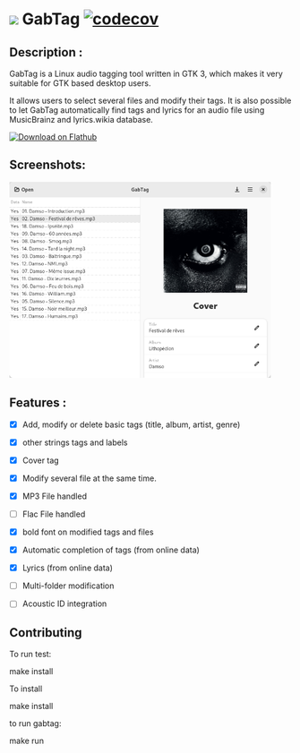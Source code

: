 # <img width="30" src="data/icons/hicolor/scalable/apps/com.github.lachhebo.Gabtag.svg"/> GabTag [![codecov](https://codecov.io/gh/lachhebo/GabTag/branch/master/graph/badge.svg)](https://codecov.io/gh/lachhebo/GabTag)


## Description :


GabTag is a Linux audio tagging tool written in GTK 3, which makes it very suitable for GTK based desktop users.

It allows users to select several files and modify their tags. It is also possible to let GabTag automatically find tags and lyrics for an audio file using MusicBrainz and lyrics.wikia database.


<a href='https://flathub.org/apps/details/com.github.lachhebo.Gabtag'><img width='240' alt='Download on Flathub' src='https://flathub.org/assets/badges/flathub-badge-en.png'/></a>



## Screenshots:


<img height="350" src="https://raw.githubusercontent.com/lachhebo/GabTag/screenshots/Gabtag_v13_2.png" />


## Features :

- [x] Add, modify or delete basic tags (title, album, artist, genre)
- [x] other strings tags and labels
- [x] Cover tag
- [x] Modify several file at the same time.
- [x] MP3  File handled
- [ ] Flac File handled
- [x] bold font on modified tags and files
- [x] Automatic completion of tags (from online data)
- [x] Lyrics (from online data)
- [ ] Multi-folder modification
- [ ] Acoustic ID integration


## Contributing

To run test:

make install

To install 

make install

to run gabtag:

make run 